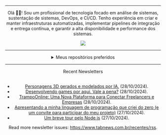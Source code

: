 <div align="center">
<hr>
<p>Olá 👋🏾! Sou um profissional de tecnologia focado em análise de sistemas, sustentação de sistemas, DevOps, e CI/CD. Tenho experiência em criar e manter infraestruturas automatizadas, implementar pipelines de integração e entrega contínua, e garantir a alta disponibilidade e performance dos sistemas.</p>
  <img src="https://media.giphy.com/media/yAGIvCiwPJn5C/giphy.gif">
<hr>
  <details>
  <summary>Meus repositórios preferidos</summary>
  <br />
  Alguns dos meus melhores repositórios:
  <br />
<br />
  <ul><li><a href=https://github.com/KubeNerd/aluratube target="_blank" rel="noopener noreferrer">KubeNerd/aluratube</a> (<b>0</b> ✨ and <b>0</b> 🍴): Aluratube - Desenvolvido durante a imersão React da Alura no final de 2022</li><li><a href=https://github.com/KubeNerd/nlw-ia target="_blank" rel="noopener noreferrer">KubeNerd/nlw-ia</a> (<b>0</b> ✨ and <b>0</b> 🍴): Projeto desenvolvido durante a NLW IA - Usando a API da OPENAI</li><li><a href=https://github.com/KubeNerd/nlw-journey-ia target="_blank" rel="noopener noreferrer">KubeNerd/nlw-journey-ia</a> (<b>0</b> ✨ and <b>0</b> 🍴): NLW IA - Agent de viagens usando python + langchain + GPT</li>
<li>More coming soon :).</li>
</ul>
  </details>
  <hr/>
    <summary>Recent Newsletters</summary>
  <br />
  <ul>
    <li><a href=https://www.tabnews.com.br/welovetech/personagens-3d-gerados-e-modelados-por-ia target="_blank" rel="noopener noreferrer">Personagens 3D gerados e modelados por IA.</a> (28/10/2024).</li><li><a href=https://www.tabnews.com.br/welovetech/desenvolvendo-games-por-aqui-vale-a-pena target="_blank" rel="noopener noreferrer">Desenvolvendo games por aqui. Vale a pena?</a> (28/10/2024).</li><li><a href=https://www.tabnews.com.br/eduardoabreu/trampoonline-uma-nova-plataforma-para-conectar-freelancers-e-empresas target="_blank" rel="noopener noreferrer">TrampoOnline: Uma Nova Plataforma para Conectar Freelancers e Empresas</a> (28/10/2024).</li><li><a href=https://www.tabnews.com.br/marcdantas/apresentando-a-minha-linguagem-de-programacao-que-criei-do-zero-e-um-convite-para-participar-do-meu-projeto target="_blank" rel="noopener noreferrer">Apresentando a minha linguagem de programação que criei do zero (e um convite para participar do meu projeto)</a> (27/10/2024).</li><li><a href=https://www.tabnews.com.br/kauefraga/um-breve-tour-pelo-node-js target="_blank" rel="noopener noreferrer">Um breve tour pelo Node.js</a> (27/10/2024).</li>
  </ul>
<p>Read more newsletter issues: <a href="https://www.tabnews.com.br/recentes/rss">https://www.tabnews.com.br/recentes/rss</a>.</p>
  </details>
